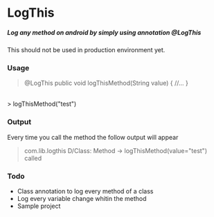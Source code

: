 # LogThis

##### Log any method on android by simply using annotation @LogThis #####

This should not be used in production environment yet.

### Usage ###
>   @LogThis
    public void logThisMethod(String value) {
      //...
    }

</br>
>   logThisMethod("test")

### Output ###
Every time you call the method the follow output will appear
> com.lib.logthis D/Class: Method -> logThisMethod(value="test") called

### Todo ###
- Class annotation to log every method of a class
- Log every variable change whitin the method
- Sample project

